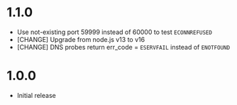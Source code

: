 # 1.1.0

- Use not-existing port 59999 instead of 60000 to test `ECONNREFUSED`
- [CHANGE] Upgrade from node.js v13 to v16
- [CHANGE] DNS probes return err_code = `ESERVFAIL` instead of `ENOTFOUND`

# 1.0.0

- Initial release

